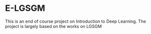 # E-LGSGM
This is an end of course project on Introduction to Deep Learning. The project is largely based on the works on LGSGM
